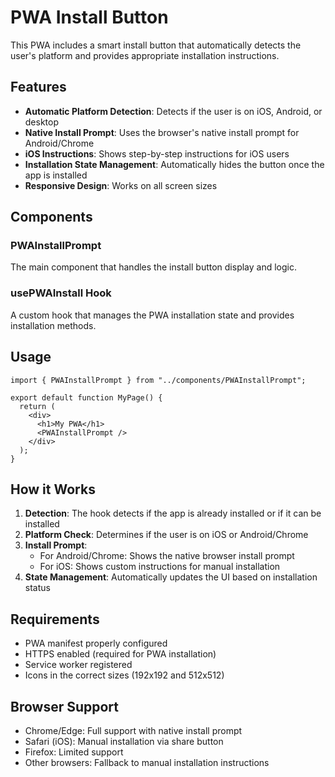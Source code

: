 # PWA Install Button

This PWA includes a smart install button that automatically detects the user's platform and provides appropriate installation instructions.

## Features

- **Automatic Platform Detection**: Detects if the user is on iOS, Android, or desktop
- **Native Install Prompt**: Uses the browser's native install prompt for Android/Chrome
- **iOS Instructions**: Shows step-by-step instructions for iOS users
- **Installation State Management**: Automatically hides the button once the app is installed
- **Responsive Design**: Works on all screen sizes

## Components

### PWAInstallPrompt

The main component that handles the install button display and logic.

### usePWAInstall Hook

A custom hook that manages the PWA installation state and provides installation methods.

## Usage

```tsx
import { PWAInstallPrompt } from "../components/PWAInstallPrompt";

export default function MyPage() {
  return (
    <div>
      <h1>My PWA</h1>
      <PWAInstallPrompt />
    </div>
  );
}
```

## How it Works

1. **Detection**: The hook detects if the app is already installed or if it can be installed
2. **Platform Check**: Determines if the user is on iOS or Android/Chrome
3. **Install Prompt**:
   - For Android/Chrome: Shows the native browser install prompt
   - For iOS: Shows custom instructions for manual installation
4. **State Management**: Automatically updates the UI based on installation status

## Requirements

- PWA manifest properly configured
- HTTPS enabled (required for PWA installation)
- Service worker registered
- Icons in the correct sizes (192x192 and 512x512)

## Browser Support

- Chrome/Edge: Full support with native install prompt
- Safari (iOS): Manual installation via share button
- Firefox: Limited support
- Other browsers: Fallback to manual installation instructions
